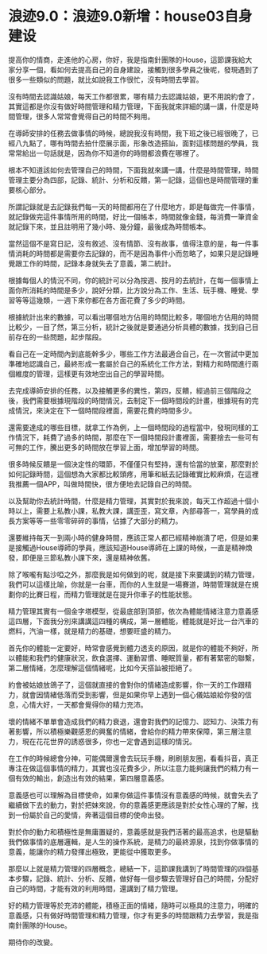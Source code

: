 # 浪迹9.0：浪迹9.0新增：house03自身建设

提高你的情商，走進他的心房，你好，我是指南針團隊的House，這節課我給大家分享一個，看如何去提高自己的自身建設，接觸到很多學員之後呢，發現遇到了很多一些類似的問題，就比如說我工作很忙，沒有時間去學習。

沒有時間去認識姑娘，每天工作都很累，哪有精力去認識姑娘，更不用說約會了，其實這都是你沒有做好時間管理和精力管理，下面我就來詳細的講一講，什麼是時間管理，很多人常常會覺得自己的時間不夠用。

在導師安排的任務去做事情的時候，總說我沒有時間，我下班之後已經很晚了，已經八九點了，哪有時間去拍什麼展示面，形象改造搭訕，面對這樣問題的學員，我常常給出一句話就是，因為你不知道你的時間都浪費在哪裡了。

根本不知道該如何去管理自己的時間，下面我就來講一講，什麼是時間管理，時間管理主要分為四部，記錄、統計、分析和反饋，第一記錄，這個也是時間管理的重要核心部分。

所謂記錄就是去記錄我們每一天的時間都用在了什麼地方，即是每做完一件事情，就記錄做完這件事情所用的時間，好比一個帳本，時間就像金錢，每消費一筆資金就記錄下來，並且註明用了幾小時、幾分鐘，最後成為時間帳本。

當然這個不是寫日記，沒有敘述、沒有情節、沒有故事，值得注意的是，每一件事情消耗的時間都是需要你去記錄的，而不是因為事件小而忽略了，如果只是記錄睡覺跟工作的時間，記錄本身就失去了意義，第二統計。

根據每個人的情況不同，你的統計可以分為按週、按月的去統計，在每一個事情上面你所消耗的時間是多少，說好分類，比方說分為工作、生活、玩手機、睡覺、學習等等這幾類，一週下來你都在各方面花費了多少的時間。

根據統計出來的數據，可以看出哪個地方佔用的時間比較多，哪個地方佔用的時間比較少，一目了然，第三分析，統計之後就是要通過分析具體的數據，找到自己目前存在的一些問題，起步階段。

看自己在一定時間內到底能幹多少，哪些工作方法最適合自己，在一次嘗試中更加準確地認識自己，最終形成一套屬於自己的系統化工作方法，對精力和時間進行兩個維度的管理，這樣更有效地空出自己的學習時間。

去完成導師安排的任務，以及接觸更多的異性，第四，反饋，經過前三個階段之後，我們需要根據現階段的時間情況，去制定下一個時間段的計畫，根據現有的完成情況，來決定在下一個時間段裡面，需要花費的時間多少。

還需要達成的哪些目標，就拿工作為例，上一個時間段的過程當中，發現同樣的工作情況下，耗費了過多的時間，那麼在下一個時間段計畫裡面，需要捨去一些可有可無的工作，騰出更多的時間放在學習上面，增加學習的時間。

很多時候反饋是一個決定性的環節，不僅僅只有堅持，還有恰當的放棄，那麼對於如何記錄時間，這個想為大家都比較頭疼，用筆和紙去記錄確實比較麻煩，在這裡我推薦一個APP，叫做時間快，很方便地去記錄自己的時間。

以及幫助你去統計時間，什麼是精力管理，其實對於我來說，每天工作超過十個小時以上，需要上私教小課，私教大課，講歪歪，寫文章，內部尋答一，寫學員的成長方案等等一些零零碎碎的事情，佔據了大部分的精力。

還要維持每天一到兩小時的健身時間，應該正常人都已經精神崩潰了吧，但是如果是接觸過House導師的學員，應該知道House導師在上課的時候，一直是精神煥發，即便是三節私教小課下來，還是精神依舊。

除了喉嚨有點沙啞之外，那麼我是如何做到的呢，就是接下來要講到的精力管理，我們可以這樣比喻，你就是一台車，而你的人生就是一場賽道，時間管理就是在規劃你的比賽日程，而精力管理就是在提升你車子的性能狀態。

精力管理其實有一個金字塔模型，從最底部到頂部，依次為體能情緒注意力意義感這四層，下面我分別來講講這四種的構成，第一層體能，體能就是好比一台汽車的燃料，汽油一樣，就是精力的基礎，想要旺盛的精力。

首先你的體能一定要好，時常會感覺到體力透支的原因，就是你的體能不夠好，所以體能和我們的健康狀況，飲食選擇、運動習慣、睡眠質量，都有著緊密的聯繫，第二層情緒，怎麼理解這個情緒呢，比如今天搭訕被拒絕了。

約會被姑娘放鴿子了，這個就直接的會對你的情緒造成影響，你一天的工作跟精力，就會因情緒低落而受到影響，但是如果你早上遇到一個心儀姑娘給你發的信息，心情大好，一天都會覺得你的精力充沛。

壞的情緒不單單會造成我們的精力衰退，還會對我們的記憶力、認知力、決策力有著影響，所以積極樂觀感恩的興奮的情緒，會給你的精力帶來保障，第三層注意力，現在花花世界的誘惑很多，你也一定會遇到這樣的情況。

在工作的時候總會分神，可能偶爾還會去玩玩手機，刷刷朋友圈，看看抖音，真正專注在做這個事情的精力，其實也沒花費多少，所以注意力能夠讓我們的精力有一個有效的輸出，創造出有效的結果，第四層意義感。

意義感也可以理解為目標使命，如果你做這件事情沒有意義感的時候，就會失去了繼續做下去的動力，對於把妹來說，你的意義感更應該是對於女性心理的了解，找到一份屬於自己的愛情，奔著這個目標的使命出發。

對於你的動力和積極性是無庸置疑的，意義感就是我們活著的最高追求，也是驅動我們做事情的底層邏輯，是人生的操作系統，是精力的最終源泉，找到你做事情的意義，能讓你的精力發揮出極致，更能從中獲取更多。

那麼以上就是精力管理的四層概念，總結一下，這節課我講到了時間管理的四個基本步驟，記錄、統計、分析、反饋，做好每一個步驟去管理好自己的時間，分配好自己的時間，才能有效的利用時間，還講到了精力管理。

好的精力管理等於充沛的體能，積極正面的情緒，隨時可以極具的注意力，明確的意義感，只有做好時間管理和精力管理，你才有更多的時間跟精力去學習，我是指南針團隊的House。

期待你的改變。
